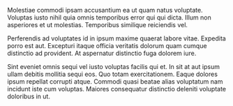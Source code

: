 Molestiae commodi ipsam accusantium ea ut quam natus voluptate. Voluptas iusto nihil quia omnis temporibus error qui qui dicta. Illum non asperiores et ut molestias. Temporibus similique reiciendis vel.
 Perferendis ad voluptates id in ipsum maxime quaerat labore vitae. Expedita porro est aut. Excepturi itaque officia veritatis dolorum quam cumque distinctio ad provident. At aspernatur distinctio fuga dolorem iure.
 Sint eveniet omnis sequi vel iusto voluptas facilis qui et. In sit at aut ipsum ullam debitis mollitia sequi eos. Quo totam exercitationem. Eaque dolores ipsum repellat corrupti atque. Commodi quasi beatae alias voluptatum nam incidunt iste cum voluptas. Maiores consequatur distinctio deleniti voluptate doloribus in ut.